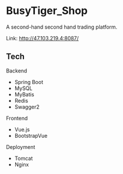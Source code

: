 # BusyTiger_Shop

A second-hand second hand trading platform.

Link: http://47.103.219.4:8087/

## Tech
Backend
- Spring Boot
- MySQL
- MyBatis
- Redis
- Swagger2 

Frontend

- Vue.js
- BootstrapVue

Deployment

- Tomcat
- Nginx
